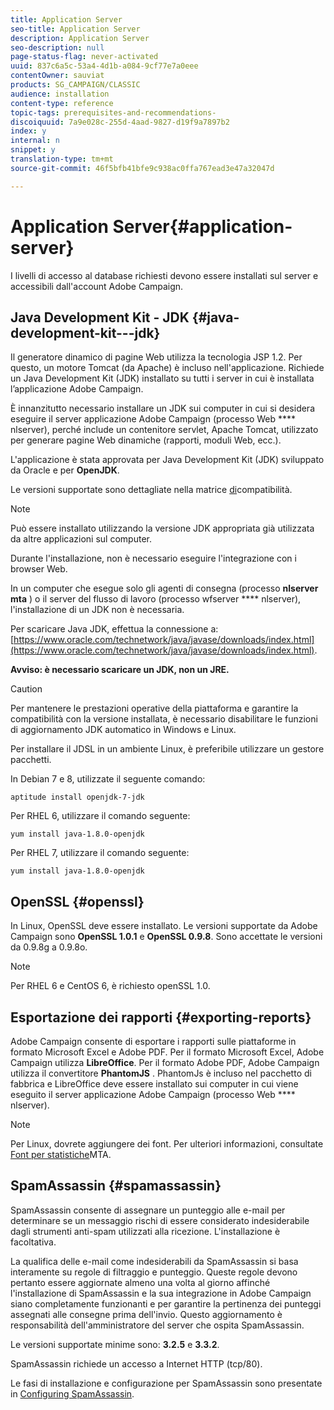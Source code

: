 ```yaml
---
title: Application Server
seo-title: Application Server
description: Application Server
seo-description: null
page-status-flag: never-activated
uuid: 837c6a5c-53a4-4d1b-a084-9cf77e7a0eee
contentOwner: sauviat
products: SG_CAMPAIGN/CLASSIC
audience: installation
content-type: reference
topic-tags: prerequisites-and-recommendations-
discoiquuid: 7a9e028c-255d-4aad-9827-d19f9a7897b2
index: y
internal: n
snippet: y
translation-type: tm+mt
source-git-commit: 46f5bfb41bfe9c938ac0ffa767ead3e47a32047d

---
```



# Application Server{#application-server}

I livelli di accesso al database richiesti devono essere installati sul server e accessibili dall&#39;account Adobe Campaign.

## Java Development Kit - JDK {#java-development-kit---jdk}

Il generatore dinamico di pagine Web utilizza la tecnologia JSP 1.2. Per questo, un motore Tomcat (da Apache) è incluso nell&#39;applicazione. Richiede un Java Development Kit (JDK) installato su tutti i server in cui è installata l’applicazione Adobe Campaign.

È innanzitutto necessario installare un JDK sui computer in cui si desidera eseguire il server applicazione Adobe Campaign (processo Web **** nlserver), perché include un contenitore servlet, Apache Tomcat, utilizzato per generare pagine Web dinamiche (rapporti, moduli Web, ecc.).

L&#39;applicazione è stata approvata per Java Development Kit (JDK) sviluppato da Oracle e per **OpenJDK**.

Le versioni supportate sono dettagliate nella matrice [di](https://helpx.adobe.com/campaign/kb/compatibility-matrix.html)compatibilità.

>[!NOTE]
>
>Può essere installato utilizzando la versione JDK appropriata già utilizzata da altre applicazioni sul computer.
>  
>Durante l&#39;installazione, non è necessario eseguire l&#39;integrazione con i browser Web.
>
>In un computer che esegue solo gli agenti di consegna (processo **nlserver mta** ) o il server del flusso di lavoro (processo wfserver **** nlserver), l&#39;installazione di un JDK non è necessaria.

Per scaricare Java JDK, effettua la connessione a: [https://www.oracle.com/technetwork/java/javase/downloads/index.html](https://www.oracle.com/technetwork/java/javase/downloads/index.html).

**Avviso: è necessario scaricare un JDK, non un JRE.**

>[!CAUTION]
>
>Per mantenere le prestazioni operative della piattaforma e garantire la compatibilità con la versione installata, è necessario disabilitare le funzioni di aggiornamento JDK automatico in Windows e Linux.

Per installare il JDSL in un ambiente Linux, è preferibile utilizzare un gestore pacchetti.

In Debian 7 e 8, utilizzate il seguente comando:

```
aptitude install openjdk-7-jdk
```

Per RHEL 6, utilizzare il comando seguente:

```
yum install java-1.8.0-openjdk
```

Per RHEL 7, utilizzare il comando seguente:

```
yum install java-1.8.0-openjdk
```

## OpenSSL {#openssl}

In Linux, OpenSSL deve essere installato. Le versioni supportate da Adobe Campaign sono **OpenSSL 1.0.1** e **OpenSSL 0.9.8**. Sono accettate le versioni da 0.9.8g a 0.9.8o.

>[!NOTE]
>
>Per RHEL 6 e CentOS 6, è richiesto openSSL 1.0.

## Esportazione dei rapporti {#exporting-reports}

Adobe Campaign consente di esportare i rapporti sulle piattaforme in formato Microsoft Excel e Adobe PDF. Per il formato Microsoft Excel, Adobe Campaign utilizza **LibreOffice**. Per il formato Adobe PDF, Adobe Campaign utilizza il convertitore **PhantomJS** . PhantomJs è incluso nel pacchetto di fabbrica e LibreOffice deve essere installato sui computer in cui viene eseguito il server applicazione Adobe Campaign (processo Web **** nlserver).

>[!NOTE]
>
>Per Linux, dovrete aggiungere dei font. Per ulteriori informazioni, consultate [Font per statistiche](../../installation/using/prerequisites-of-campaign-installation-in-linux.md#fonts-for-mta-statistics)MTA.

## SpamAssassin {#spamassassin}

SpamAssassin consente di assegnare un punteggio alle e-mail per determinare se un messaggio rischi di essere considerato indesiderabile dagli strumenti anti-spam utilizzati alla ricezione. L&#39;installazione è facoltativa.

La qualifica delle e-mail come indesiderabili da SpamAssassin si basa interamente su regole di filtraggio e punteggio. Queste regole devono pertanto essere aggiornate almeno una volta al giorno affinché l&#39;installazione di SpamAssassin e la sua integrazione in Adobe Campaign siano completamente funzionanti e per garantire la pertinenza dei punteggi assegnati alle consegne prima dell&#39;invio. Questo aggiornamento è responsabilità dell&#39;amministratore del server che ospita SpamAssassin.

Le versioni supportate minime sono: **3.2.5** e **3.3.2**.

SpamAssassin richiede un accesso a Internet HTTP (tcp/80).

Le fasi di installazione e configurazione per SpamAssassin sono presentate in [Configuring SpamAssassin](../../installation/using/configuring-spamassassin.md).
